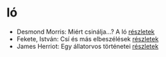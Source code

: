 # ló

- Desmond Morris: Miért csinálja…? A ló [részletek](../_details/Desmond%20Morris.md#id_416)
- Fekete, István: Csí és más elbeszélések [részletek](../_details/Fekete%2C%20Istv%C3%A1n.md#id_726)
- James Herriot: Egy állatorvos történetei [részletek](../_details/James%20Herriot.md#id_926)